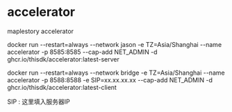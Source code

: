 # accelerator
maplestory accelerator

docker run --restart=always --network jason -e TZ=Asia/Shanghai --name accelerator -p 8585:8585 --cap-add NET_ADMIN -d ghcr.io/thisdk/accelerator:latest-server

docker run --restart=always --network bridge -e TZ=Asia/Shanghai --name accelerator -p 8588:8588 -e SIP=xx.xx.xx.xx --cap-add NET_ADMIN -d ghcr.io/thisdk/accelerator:latest-client

SIP : 这里填入服务器IP

